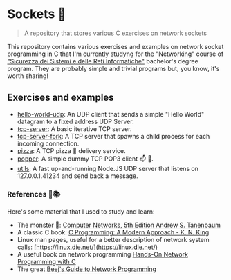 # Sockets 🔌
> A repository that stores various C exercises on network sockets

This repository contains various exercises and examples on network socket programming in C that I'm currently studyng for the "Networking" course of ["Sicurezza dei Sistemi e delle Reti Informatiche"](http://sicurezzaonline.di.unimi.it/) bachelor's degree program.
They are probably simple and trivial programs but, you know, it's worth sharing!

## Exercises and examples

- [hello-world-udp](./hello-world-udp): An UDP client that sends a simple "Hello World" datagram to a fixed address UDP Server.
- [tcp-server](./tcp-server): A basic iterative TCP server.
- [tcp-server-fork](./tcp-server-fork): A TCP server that spawns a child process for each incoming connection.
- [pizza](./pizza): A TCP pizza 🍕 delivery service.
- [popper](./popper): A simple dummy TCP POP3 client 📫 📧.
- [utils](./utils): A fast up-and-running Node.JS UDP server that listens on 127.0.0.1.41234 and send back a message.

### References 🔖📚

Here's some material that I used to study and learn:

- The monster 🦖: [Computer Networks, 5th Edition Andrew S. Tanenbaum](https://www.pearson.com/us/higher-education/program/Tanenbaum-Computer-Networks-5th-Edition/PGM270019.html)
- A classic C book: [C Programming: A Modern Approach - K. N. King](http://knking.com/books/c2/index.html)
- Linux man pages, useful for a better description of network system calls: [https://linux.die.net/](https://linux.die.net/)
- A useful book on network programming [Hands-On Network Programming with C](https://www.packtpub.com/networking-and-servers/hands-network-programming-c)
- The great [Beej's Guide to Network Programming](http://beej.us/guide/bgnet/)


